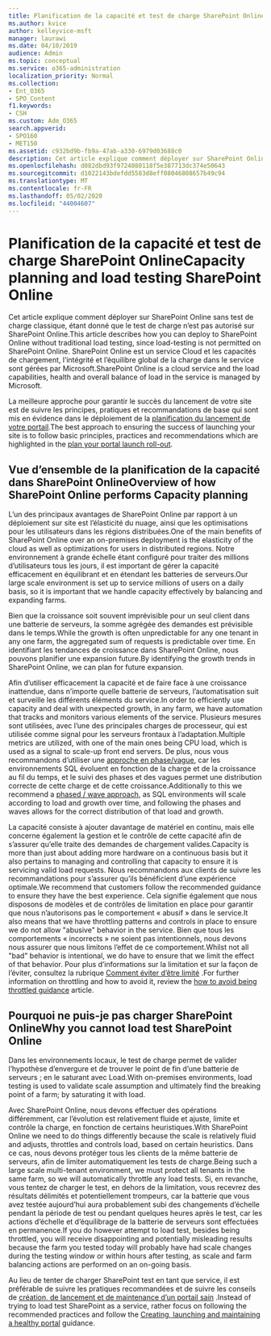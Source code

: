 ```yaml
---
title: Planification de la capacité et test de charge SharePoint Online
ms.author: kvice
author: kelleyvice-msft
manager: laurawi
ms.date: 04/10/2019
audience: Admin
ms.topic: conceptual
ms.service: o365-administration
localization_priority: Normal
ms.collection:
- Ent_O365
- SPO_Content
f1.keywords:
- CSH
ms.custom: Adm_O365
search.appverid:
- SPO160
- MET150
ms.assetid: c932bd9b-fb9a-47ab-a330-6979d03688c0
description: Cet article explique comment déployer sur SharePoint Online sans effectuer de tests de charge traditionnels, car il n’est pas autorisé.
ms.openlocfilehash: d082dbd93f9724080118f5e387713dc374e50643
ms.sourcegitcommit: d1022143bdefdd5583d8eff08046808657b49c94
ms.translationtype: MT
ms.contentlocale: fr-FR
ms.lasthandoff: 05/02/2020
ms.locfileid: "44004607"
---
```

# <a name="capacity-planning-and-load-testing-sharepoint-online"></a><span data-ttu-id="00ca4-103">Planification de la capacité et test de charge SharePoint Online</span><span class="sxs-lookup"><span data-stu-id="00ca4-103">Capacity planning and load testing SharePoint Online</span></span>
<span data-ttu-id="00ca4-104">Cet article explique comment déployer sur SharePoint Online sans test de charge classique, étant donné que le test de charge n’est pas autorisé sur SharePoint Online.</span><span class="sxs-lookup"><span data-stu-id="00ca4-104">This article describes how you can deploy to SharePoint Online without traditional load testing, since load-testing is not permitted on SharePoint Online.</span></span> <span data-ttu-id="00ca4-105">SharePoint Online est un service Cloud et les capacités de chargement, l’intégrité et l’équilibre global de la charge dans le service sont gérées par Microsoft.</span><span class="sxs-lookup"><span data-stu-id="00ca4-105">SharePoint Online is a cloud service and the load capabilities, health and overall balance of load in the service is managed by Microsoft.</span></span>
  
<span data-ttu-id="00ca4-106">La meilleure approche pour garantir le succès du lancement de votre site est de suivre les principes, pratiques et recommandations de base qui sont mis en évidence dans le déploiement de la [planification du lancement de votre portail](https://docs.microsoft.com/office365/enterprise/planportallaunchroll-out).</span><span class="sxs-lookup"><span data-stu-id="00ca4-106">The best approach to ensuring the success of launching your site is to follow basic principles, practices and recommendations which are highlighted in the [plan your portal launch roll-out](https://docs.microsoft.com/office365/enterprise/planportallaunchroll-out).</span></span>

## <a name="overview-of-how-sharepoint-online-performs-capacity-planning"></a><span data-ttu-id="00ca4-107">Vue d’ensemble de la planification de la capacité dans SharePoint Online</span><span class="sxs-lookup"><span data-stu-id="00ca4-107">Overview of how SharePoint Online performs Capacity planning</span></span> 
<span data-ttu-id="00ca4-108">L’un des principaux avantages de SharePoint Online par rapport à un déploiement sur site est l’élasticité du nuage, ainsi que les optimisations pour les utilisateurs dans les régions distribuées.</span><span class="sxs-lookup"><span data-stu-id="00ca4-108">One of the main benefits of SharePoint Online over an on-premises deployment is the elasticity of the cloud as well as optimizations for users in distributed regions.</span></span> <span data-ttu-id="00ca4-109">Notre environnement à grande échelle étant configuré pour traiter des millions d’utilisateurs tous les jours, il est important de gérer la capacité efficacement en équilibrant et en étendant les batteries de serveurs.</span><span class="sxs-lookup"><span data-stu-id="00ca4-109">Our large scale environment is set up to service millions of users on a daily basis, so it is important that we handle capacity effectively by balancing and expanding farms.</span></span>
  
<span data-ttu-id="00ca4-110">Bien que la croissance soit souvent imprévisible pour un seul client dans une batterie de serveurs, la somme agrégée des demandes est prévisible dans le temps.</span><span class="sxs-lookup"><span data-stu-id="00ca4-110">While the growth is often unpredictable for any one tenant in any one farm, the aggregated sum of requests is predictable over time.</span></span> <span data-ttu-id="00ca4-111">En identifiant les tendances de croissance dans SharePoint Online, nous pouvons planifier une expansion future.</span><span class="sxs-lookup"><span data-stu-id="00ca4-111">By identifying the growth trends in SharePoint Online, we can plan for future expansion.</span></span>
  
<span data-ttu-id="00ca4-112">Afin d’utiliser efficacement la capacité et de faire face à une croissance inattendue, dans n’importe quelle batterie de serveurs, l’automatisation suit et surveille les différents éléments du service.</span><span class="sxs-lookup"><span data-stu-id="00ca4-112">In order to efficiently use capacity and deal with unexpected growth, in any farm, we have automation that tracks and monitors various elements of the service.</span></span> <span data-ttu-id="00ca4-113">Plusieurs mesures sont utilisées, avec l’une des principales charges de processeur, qui est utilisée comme signal pour les serveurs frontaux à l’adaptation.</span><span class="sxs-lookup"><span data-stu-id="00ca4-113">Multiple metrics are utilized, with one of the main ones being CPU load, which is used as a signal to scale-up front end servers.</span></span> <span data-ttu-id="00ca4-114">De plus, nous vous recommandons d’utiliser une [approche en phase/vague](https://docs.microsoft.com/office365/enterprise/planportallaunchroll-out), car les environnements SQL évoluent en fonction de la charge et de la croissance au fil du temps, et le suivi des phases et des vagues permet une distribution correcte de cette charge et de cette croissance.</span><span class="sxs-lookup"><span data-stu-id="00ca4-114">Additionally to this we recommend a [phased / wave approach](https://docs.microsoft.com/office365/enterprise/planportallaunchroll-out), as SQL environments will scale according to load and growth over time, and following the phases and waves allows for the correct distribution of that load and growth.</span></span> 

<span data-ttu-id="00ca4-115">La capacité consiste à ajouter davantage de matériel en continu, mais elle concerne également la gestion et le contrôle de cette capacité afin de s’assurer qu’elle traite des demandes de chargement valides.</span><span class="sxs-lookup"><span data-stu-id="00ca4-115">Capacity is more than just about adding more hardware on a continuous basis but it also pertains to managing and controlling that capacity to ensure it is servicing valid load requests.</span></span> <span data-ttu-id="00ca4-116">Nous recommandons aux clients de suivre les recommandations pour s’assurer qu’ils bénéficient d’une expérience optimale.</span><span class="sxs-lookup"><span data-stu-id="00ca4-116">We recommend that customers follow the recommended guidance to ensure they have the best experience.</span></span> <span data-ttu-id="00ca4-117">Cela signifie également que nous disposons de modèles et de contrôles de limitation en place pour garantir que nous n’autorisons pas le comportement « abusif » dans le service.</span><span class="sxs-lookup"><span data-stu-id="00ca4-117">It also means that we have throttling patterns and controls in place to ensure we do not allow "abusive" behavior in the service.</span></span> <span data-ttu-id="00ca4-118">Bien que tous les comportements « incorrects » ne soient pas intentionnels, nous devons nous assurer que nous limitons l’effet de ce comportement.</span><span class="sxs-lookup"><span data-stu-id="00ca4-118">Whilst not all "bad" behavior is intentional, we do have to ensure that we limit the effect of that behavior.</span></span> <span data-ttu-id="00ca4-119">Pour plus d’informations sur la limitation et sur la façon de l’éviter, consultez la rubrique [Comment éviter d’être limité](https://docs.microsoft.com/sharepoint/dev/general-development/how-to-avoid-getting-throttled-or-blocked-in-sharepoint-online) .</span><span class="sxs-lookup"><span data-stu-id="00ca4-119">For further information on throttling and how to avoid it, review the [how to avoid being throttled guidance](https://docs.microsoft.com/sharepoint/dev/general-development/how-to-avoid-getting-throttled-or-blocked-in-sharepoint-online) article.</span></span>

## <a name="why-you-cannot-load-test-sharepoint-online"></a><span data-ttu-id="00ca4-120">Pourquoi ne puis-je pas charger SharePoint Online</span><span class="sxs-lookup"><span data-stu-id="00ca4-120">Why you cannot load test SharePoint Online</span></span>
<span data-ttu-id="00ca4-121">Dans les environnements locaux, le test de charge permet de valider l’hypothèse d’envergure et de trouver le point de fin d’une batterie de serveurs ; en le saturant avec Load.</span><span class="sxs-lookup"><span data-stu-id="00ca4-121">With on-premises environments, load testing is used to validate scale assumption and ultimately find the breaking point of a farm; by saturating it with load.</span></span> 

<span data-ttu-id="00ca4-122">Avec SharePoint Online, nous devons effectuer des opérations différemment, car l’évolution est relativement fluide et ajuste, limite et contrôle la charge, en fonction de certains heuristiques.</span><span class="sxs-lookup"><span data-stu-id="00ca4-122">With SharePoint Online we need to do things differently because the scale is relatively fluid and adjusts, throttles and controls load, based on certain heuristics.</span></span> <span data-ttu-id="00ca4-123">Dans ce cas, nous devons protéger tous les clients de la même batterie de serveurs, afin de limiter automatiquement les tests de charge.</span><span class="sxs-lookup"><span data-stu-id="00ca4-123">Being such a large scale multi-tenant environment, we must protect all tenants in the same farm, so we will automatically throttle any load tests.</span></span> <span data-ttu-id="00ca4-124">Si, en revanche, vous tentez de charger le test, en dehors de la limitation, vous recevrez des résultats délimités et potentiellement trompeurs, car la batterie que vous avez testée aujourd’hui aura probablement subi des changements d’échelle pendant la période de test ou pendant quelques heures après le test, car les actions d’échelle et d’équilibrage de la batterie de serveurs sont effectuées en permanence.</span><span class="sxs-lookup"><span data-stu-id="00ca4-124">If you do however attempt to load test, besides being throttled, you will receive disappointing and potentially misleading results because the farm you tested today will probably have had scale changes during the testing window or within hours after testing, as scale and farm balancing actions are performed on an on-going basis.</span></span>

<span data-ttu-id="00ca4-125">Au lieu de tenter de charger SharePoint test en tant que service, il est préférable de suivre les pratiques recommandées et de suivre les conseils de [création, de lancement et de maintenance d’un portail sain](https://go.microsoft.com/fwlink/?linkid=2105838) .</span><span class="sxs-lookup"><span data-stu-id="00ca4-125">Instead of trying to load test SharePoint as a service, rather focus on following the recommended practices and follow the [Creating, launching and maintaining a healthy portal](https://go.microsoft.com/fwlink/?linkid=2105838) guidance.</span></span>
